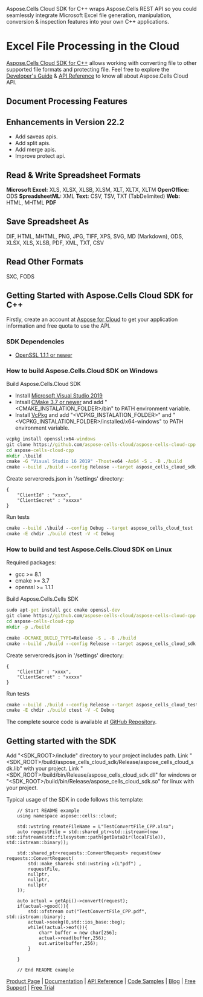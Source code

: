 ﻿Aspose.Cells Cloud SDK for C++ wraps Aspose.Cells REST API so you could seamlessly integrate Microsoft Excel file generation, manipulation, conversion & inspection features into your own C++ applications.

# Excel File Processing in the Cloud

[Aspose.Cells Cloud SDK for C++](https://products.aspose.cloud/cells/cpp) allows working with converting file to other supported file formats and protecting file. 
Feel free to explore the [Developer's Guide](https://docs.aspose.cloud/display/cellscloud/Developer+Guide) & [API Reference](https://apireference.aspose.cloud/cells/) to know all about Aspose.Cells Cloud API. 

## Document Processing Features


## Enhancements in Version 22.2

- Add saveas apis.
- Add split apis.
- Add merge apis.
- Improve protect api.

## Read & Write Spreadsheet Formats

**Microsoft Excel:** XLS, XLSX, XLSB, XLSM, XLT, XLTX, XLTM
**OpenOffice:** ODS
**SpreadsheetML:** XML
**Text:** CSV, TSV, TXT (TabDelimited)
**Web:** HTML, MHTML
**PDF**

## Save Spreadsheet As

DIF, HTML, MHTML, PNG, JPG, TIFF, XPS, SVG, MD (Markdown), ODS, XLSX, XLS, XLSB, PDF, XML, TXT, CSV

## Read Other Formats

SXC, FODS

## Getting Started with Aspose.Cells Cloud SDK for C++

Firstly, create an account at [Aspose for Cloud](https://dashboard.aspose.cloud/#/apps) to get your application information and free quota to use the API. 

### SDK Dependencies

- [OpenSSL 1.1.1 or newer](https://www.openssl.org/)

### How to build Aspose.Cells.Cloud SDK on Windows

Build Aspose.Cells.Cloud SDK
- Install [Microsoft Visual Studio 2019](https://visualstudio.microsoft.com/)
- Intsall [CMake 3.7 or newer](https://cmake.org/download/) and add "<CMAKE_INSTALATION_FOLDER>/bin" to PATH environment variable.
- Install [VcPkg](https://github.com/Microsoft/vcpkg) and add "<VCPKG_INSTALATION_FOLDER>" and "<VCPKG_INSTALATION_FOLDER>/installed/x64-windows" to PATH environment variable.

```cmd
vcpkg install openssl:x64-windows
git clone https://github.com/aspose-cells-cloud/aspose-cells-cloud-cpp
cd aspose-cells-cloud-cpp
mkdir .\build
cmake -G "Visual Studio 16 2019" -Thost=x64 -Ax64 -S . -B ./build
cmake --build ./build --config Release --target aspose_cells_cloud_sdk
```

Create servercreds.json in '<SDK-ROOT>/settings' directory:
````
{
    "ClientId" : "xxxx",
    "ClientSecret" : "xxxxx"
}
````

Run tests
```cmd
cmake --build .\build --config Debug --target aspose_cells_cloud_test
cmake -E chdir ./build ctest -V -C Debug
```

### How to build and test Aspose.Cells.Cloud SDK on Linux

Required packages:
 - gcc >= 8.1
 - cmake >= 3.7
 - openssl >= 1.1.1

Build Aspose.Cells.Cells SDK
```cmd
sudo apt-get install gcc cmake openssl-dev
git clone https://github.com/aspose-cells-cloud/aspose-cells-cloud-cpp
cd aspose-cells-cloud-cpp
mkdir -p ./build

cmake -DCMAKE_BUILD_TYPE=Release -S . -B ./build 
cmake --build ./build --config Release --target aspose_cells_cloud_sdk
```

Create servercreds.json in '<SDK-ROOT>/settings' directory:
````
{
    "ClientId" : "xxxx",
    "ClientSecret" : "xxxxx"
}
````

Run tests
```cmd
cmake --build ./build --config Release --target aspose_cells_cloud_test
cmake -E chdir ./build ctest -V -C Debug
```

The complete source code is available at [GitHub Repository](https://github.com/aspose-cells-cloud/aspose-cells-cloud-cpp).

## Getting started with the SDK

Add "<SDK_ROOT>/include" directory to your project includes path.
Link "<SDK_ROOT>/build/aspose_cells_cloud_sdk/Release/aspose_cells_cloud_sdk.lib" with your project.
Link "<SDK_ROOT>/build/bin/Release/aspose_cells_cloud_sdk.dll" for windows or "<SDK_ROOT>/build/bin/Release/aspose_cells_cloud_sdk.so" for linux with your project.

Typical usage of the SDK in code follows this template:
```
    // Start README example
    using namespace aspose::cells::cloud;

    std::wstring remoteFileName = L"TestConvertFile_CPP.xlsx";
    auto requestFile = std::shared_ptr<std::istream>(new std::ifstream(std::filesystem::path(getDataDir(localFile)), std::istream::binary));
    
    std::shared_ptr<requests::ConvertRequest> request(new requests::ConvertRequest(
        std::make_shared< std::wstring >(L"pdf") ,        
        requestFile,
        nullptr,
        nullptr,
        nullptr
    ));

    auto actual = getApi()->convert(request);
    if(actual->good()){
        std::ofstream out("TestConvertFile_CPP.pdf", std::istream::binary);
        actual->seekg(0,std::ios_base::beg);
        while(!actual->eof()){
            char* buffer = new char[256];
            actual->read(buffer,256);             
            out.write(buffer,256);
        }
        
    }

    // End README example
```

[Product Page](https://products.aspose.cloud/cells/cpp) | [Documentation](https://docs.aspose.cloud/display/cellscloud/Home) | [API Reference](https://apireference.aspose.cloud/cells/) | [Code Samples](https://github.com/aspose-cells-cloud/aspose-cells-cloud-cpp) | [Blog](https://blog.aspose.cloud/category/cells/) | [Free Support](https://forum.aspose.cloud/c/cells) | [Free Trial](https://dashboard.aspose.cloud/#/apps)
